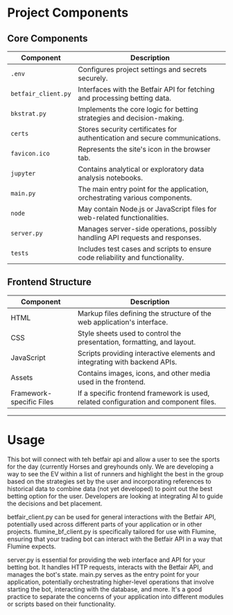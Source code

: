 # Project Components

## Core Components

| Component               | Description                                                                       |
|-------------------------|-----------------------------------------------------------------------------------|
| `.env`                  | Configures project settings and secrets securely.                                 |
| `betfair_client.py`     | Interfaces with the Betfair API for fetching and processing betting data.         |
| `bkstrat.py`            | Implements the core logic for betting strategies and decision-making.             |
| `certs`                 | Stores security certificates for authentication and secure communications.        |
| `favicon.ico`           | Represents the site's icon in the browser tab.                                    |
| `jupyter`               | Contains analytical or exploratory data analysis notebooks.                       |
| `main.py`               | The main entry point for the application, orchestrating various components.       |
| `node`                  | May contain Node.js or JavaScript files for web-related functionalities.         |
| `server.py`             | Manages server-side operations, possibly handling API requests and responses.     |
| `tests`                 | Includes test cases and scripts to ensure code reliability and functionality.     |

## Frontend Structure

| Component               | Description                                                                       |
|-------------------------|-----------------------------------------------------------------------------------|
| HTML                    | Markup files defining the structure of the web application's interface.           |
| CSS                     | Style sheets used to control the presentation, formatting, and layout.            |
| JavaScript              | Scripts providing interactive elements and integrating with backend APIs.         |
| Assets                  | Contains images, icons, and other media used in the frontend.                     |
| Framework-specific Files| If a specific frontend framework is used, related configuration and component files. |

---

# Usage
This bot will connect with teh betfair api and allow a user to see the sports for the day (currently Horses and greyhounds only.  We are developing a way to see the EV within a list of runners and highlight the best in the group based on the strategies set by the user and incorporating references to historical data to combine data (not yet developed) to point out the best betting option for the user.
Developers are looking at integrating AI to guide the decisions and bet placement.

betfair_client.py can be used for general interactions with the Betfair API, potentially used across different parts of your application or in other projects.
flumine_bf_client.py is specifically tailored for use with Flumine, ensuring that your trading bot can interact with the Betfair API in a way that Flumine expects.

server.py is essential for providing the web interface and API for your betting bot. It handles HTTP requests, interacts with the Betfair API, and manages the bot's state.
main.py serves as the entry point for your application, potentially orchestrating higher-level operations that involve starting the bot, interacting with the database, and more. It's a good practice to separate the concerns of your application into different modules or scripts based on their functionality.
